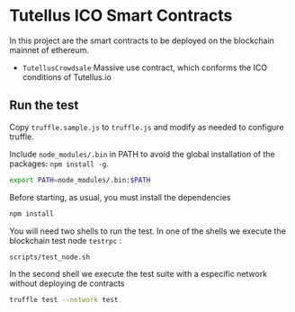 # Tutellus ICO Smart Contracts

In this project are the smart contracts to be deployed on the blockchain mainnet of ethereum.

- `TutellusCrowdsale` Massive use contract, which conforms the ICO conditions of Tutellus.io

## Run the test

Copy `truffle.sample.js` to `truffle.js` and modify as needed to configure truffle.

Include `node_modules/.bin` in PATH to avoid the global installation of the packages: `npm install -g`. 

```sh
export PATH=node_modules/.bin:$PATH
```

Before starting, as usual, you must install the dependencies

```sh
npm install 
```

You will need two shells to run the test. In one of the shells we execute the blockchain test node `testrpc` :

```sh
scripts/test_node.sh
````

In the second shell we execute the test suite with a especific network without deploying de contracts

```sh
truffle test --network test
```
